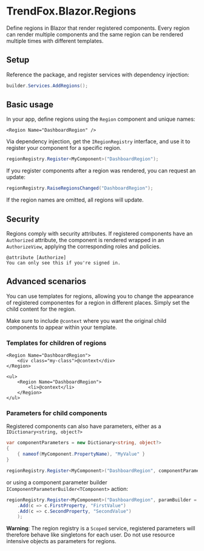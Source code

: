 # TrendFox.Blazor.Regions
Define regions in Blazor that render registered components.
Every region can render multiple components and the same region
can be rendered multiple times with different templates.

## Setup
Reference the package, and register services with dependency injection:
```c#
builder.Services.AddRegions();
```

## Basic usage
In your app, define regions using the `Region` component
and unique names:
```html+razor
<Region Name="DashboardRegion" />
```

Via dependency injection, get the `IRegionRegistry` interface, and
use it to register your component for a specific region.

```c#
regionRegistry.Register<MyComponent>("DashboardRegion");
```
If you register components after a region was rendered, you can
request an update:
```c#
regionRegistry.RaiseRegionsChanged("DashboardRegion");
```
If the region names are omitted, all regions will update.

## Security
Regions comply with security attributes. If registered components
have an `Authorized` attribute, the component is rendered wrapped
in an `AuthorizeView`, applying the corresponding roles and policies.

```html+razor
@attribute [Authorize]
You can only see this if you're signed in.
```

## Advanced scenarios
You can use templates for regions, allowing you to change the appearance
of registered componentes for a region in different places. Simply set the
child content for the region.

Make sure to include `@context` where you want the original child
components to appear within your template.

### Templates for children of regions
```html+razor
<Region Name="DashboardRegion">
    <div class="my-class">@context</div>
</Region>
```

```html+razor
<ul>
    <Region Name="DashboardRegion">
        <li>@context</li>
    </Region>
</ul>
```

### Parameters for child components

Registered components can also have parameters, either as
a `IDictionary<string, object?>`

```c#
var componentParameters = new Dictionary<string, object?>
{
    { nameof(MyComponent.PropertyName), "MyValue" }
}

regionRegistry.Register<MyComponent>("DashboardRegion", componentParameters);
```

or using a component parameter builder `IComponentParameterBuilder<TComponent>` action:
```c#
regionRegistry.Register<MyComponent>("DashboardRegion", paramBuilder = paramBuilder
    .Add(c => c.FirstProperty, "FirstValue")
    .Add(c => c.SecondProperty, "SecondValue")
    );
```

**Warning**: The region registry is a `Scoped` service, registered parameters
will therefore behave like singletons for each user. Do not use resource intensive
objects as parameters for regions.
